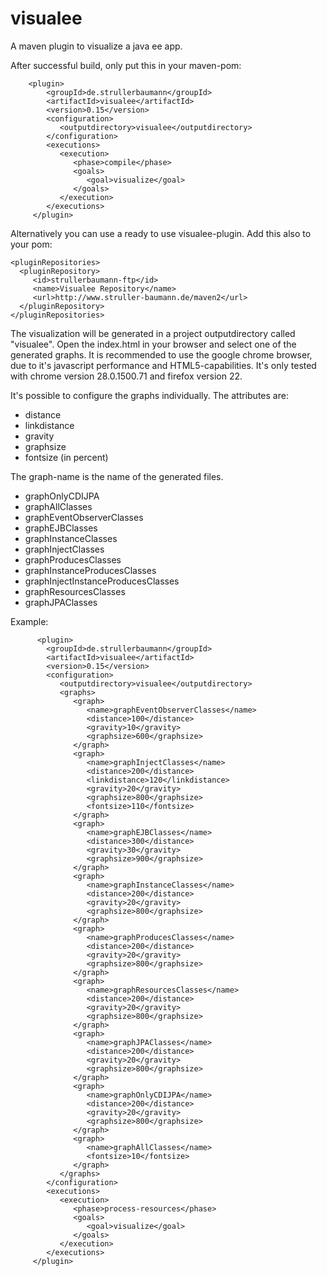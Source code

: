 visualee
========

A maven plugin to visualize a java ee app.

After successful build, only put this in your maven-pom:

        <plugin>
            <groupId>de.strullerbaumann</groupId>
            <artifactId>visualee</artifactId>
            <version>0.15</version>
            <configuration>
               <outputdirectory>visualee</outputdirectory>
            </configuration>
            <executions>
               <execution>
                  <phase>compile</phase>
                  <goals>
                     <goal>visualize</goal>
                  </goals>
               </execution>
            </executions>
         </plugin>

Alternatively you can use a ready to use visualee-plugin.
Add this also to your pom:

    <pluginRepositories>
      <pluginRepository>
         <id>strullerbaumann-ftp</id>
         <name>Visualee Repository</name>
         <url>http://www.struller-baumann.de/maven2</url>
      </pluginRepository>
    </pluginRepositories>

The visualization will be generated in a project outputdirectory called "visualee".
Open the index.html in your browser and select one of the generated graphs.
It is recommended to use the google chrome browser, due to it's javascript performance and HTML5-capabilities.
It's only tested with chrome version 28.0.1500.71 and firefox version 22.


It's possible to configure the graphs individually.
The attributes are:
- distance
- linkdistance
- gravity
- graphsize
- fontsize (in percent)

The graph-name is the name of the generated files.
- graphOnlyCDIJPA
- graphAllClasses
- graphEventObserverClasses
- graphEJBClasses
- graphInstanceClasses
- graphInjectClasses
- graphProducesClasses
- graphInstanceProducesClasses
- graphInjectInstanceProducesClasses
- graphResourcesClasses
- graphJPAClasses

Example:

          <plugin>
            <groupId>de.strullerbaumann</groupId>
            <artifactId>visualee</artifactId>
            <version>0.15</version>
            <configuration>
               <outputdirectory>visualee</outputdirectory>
               <graphs>
                  <graph>
                     <name>graphEventObserverClasses</name>
                     <distance>100</distance>
                     <gravity>10</gravity>
                     <graphsize>600</graphsize>
                  </graph>
                  <graph>
                     <name>graphInjectClasses</name>
                     <distance>200</distance>
                     <linkdistance>120</linkdistance>
                     <gravity>20</gravity>
                     <graphsize>800</graphsize>
                     <fontsize>110</fontsize>
                  </graph>
                  <graph>
                     <name>graphEJBClasses</name>
                     <distance>300</distance>
                     <gravity>30</gravity>
                     <graphsize>900</graphsize>
                  </graph>
                  <graph>
                     <name>graphInstanceClasses</name>
                     <distance>200</distance>
                     <gravity>20</gravity>
                     <graphsize>800</graphsize>
                  </graph>
                  <graph>
                     <name>graphProducesClasses</name>
                     <distance>200</distance>
                     <gravity>20</gravity>
                     <graphsize>800</graphsize>
                  </graph>
                  <graph>
                     <name>graphResourcesClasses</name>
                     <distance>200</distance>
                     <gravity>20</gravity>
                     <graphsize>800</graphsize>
                  </graph>
                  <graph>
                     <name>graphJPAClasses</name>
                     <distance>200</distance>
                     <gravity>20</gravity>
                     <graphsize>800</graphsize>
                  </graph>
                  <graph>
                     <name>graphOnlyCDIJPA</name>
                     <distance>200</distance>
                     <gravity>20</gravity>
                     <graphsize>800</graphsize>
                  </graph>
                  <graph>
                     <name>graphAllClasses</name>
                     <fontsize>10</fontsize>
                  </graph>
               </graphs>
            </configuration>
            <executions>
               <execution>
                  <phase>process-resources</phase>
                  <goals>
                     <goal>visualize</goal>
                  </goals>
               </execution>
            </executions>
         </plugin>
